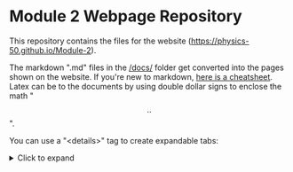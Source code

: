 # Module 2 Webpage Repository

This repository contains the files for the website (https://physics-50.github.io/Module-2). 

The markdown ".md" files in the [/docs/](https://github.com/Physics-50/Module-2/tree/master/docs) folder get converted into the pages shown on the website. If you're new to markdown, [here is a cheatsheet](https://github.com/adam-p/markdown-here/wiki/Markdown-Here-Cheatsheet). Latex can be to the documents by using double dollar signs to enclose the math "$$ .. $$".

You can use a "\<details>" tag to create expandable tabs: 

<details>
<summary markdown='span'> Click to expand </summary>

Take a look a the raw markdown file for how to format the "\<details>" tag. 

</details>

